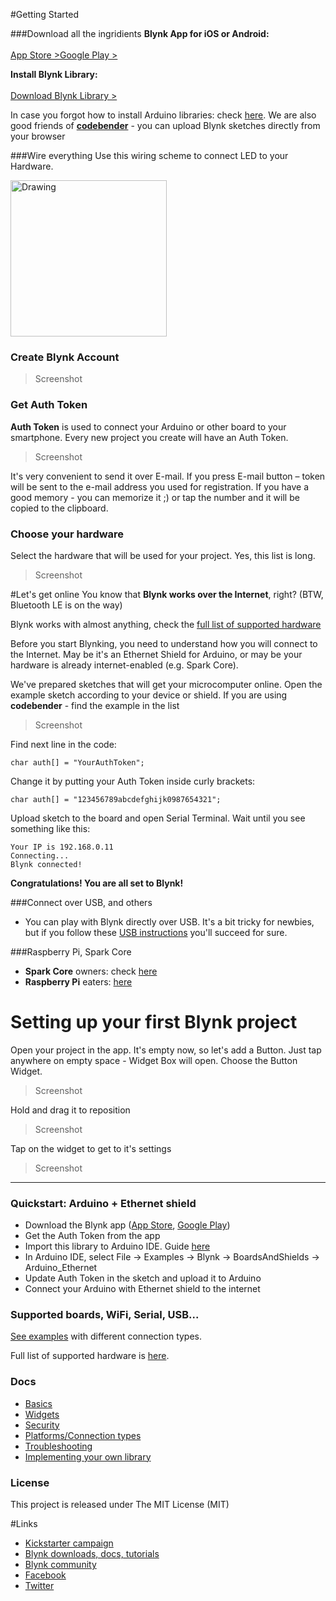 #Getting Started


###Download all the ingridients
**Blynk App for iOS or Android:** <br> <br>
[App Store >](https://itunes.apple.com/us/app/blynk-control-arduino-raspberry/id808760481?ls=1&mt=8)[Google Play >](https://play.google.com/store/apps/details?id=cc.blynk) 


**Install Blynk Library:** <br><br>
[Download Blynk Library >](https://github.com/blynkkk/blynk-library/archive/v0.2.1.zip)

In case you forgot how to install Arduino libraries: check [here](http://www.arduino.cc/en/guide/libraries).  We are also good friends of **[codebender](https://codebender.cc/example/BlynkSimpleEthernet/GettingStarted:BlynkBlink)** - you can upload Blynk sketches directly from your browser

###Wire everything 
Use this wiring scheme to connect LED to your Hardware.


<img src="http://faberfun.com/wp-content/uploads/2013/08/Blink-LED-using-Arduino-uno.jpg" alt="Drawing" style="width: 250px;"/>

### Create Blynk Account 
>Screenshot


### Get Auth Token
**Auth Token** is used to connect your Arduino or other board to your smartphone. Every new project you create will have an Auth Token. 

>Screenshot

It's very convenient to send it over E-mail. If you press E-mail button – token will be sent to the e-mail address you used for registration. If you have a good memory - you can memorize it ;) or tap the number and it will be copied to the clipboard.

### Choose your hardware
Select the hardware that will be used for your project. Yes, this list is long.


>Screenshot



#Let's get online
You know that **Blynk works over the Internet**, right? (BTW, Bluetooth LE is on the way) 

Blynk works with almost anything, check the [full list of supported hardware]()

Before you start Blynking, you need to understand how you will connect to the Internet. May be it's an Ethernet Shield for Arduino, or may be your hardware is already internet-enabled (e.g. Spark Core). 

We've prepared sketches that will get your microcomputer online. Open the example sketch according to your device or shield. If you are using **codebender** - find the example in the list

> Screenshot

Find next line in the code:

``` 
char auth[] = "YourAuthToken";

```

Change it by putting your Auth Token inside curly brackets:

``` 
char auth[] = "123456789abcdefghijk0987654321";

```

Upload sketch to the board and open Serial Terminal. Wait until you see something like this: 

``` 
Your IP is 192.168.0.11
Connecting...
Blynk connected!

```
**Congratulations! You are all set to Blynk!**

###Connect over USB,  and others

* You can play with Blynk directly over USB. It's a bit tricky for newbies, but if you follow these [USB instructions](link) you'll succeed for sure.

###Raspberry Pi, Spark Core
* **Spark Core** owners: check [here]()
* **Raspberry Pi** eaters: [here]() 


# Setting up your first Blynk project

Open your project in the app. It's empty now, so let's add a Button. Just tap anywhere on empty space - Widget Box will open. Choose the Button Widget.

> Screenshot

Hold and drag it to reposition

> Screenshot

Tap on the widget to get to it's settings  

> Screenshot


___

### Quickstart: Arduino + Ethernet shield

* Download the Blynk app ([App Store](https://itunes.apple.com/us/app/blynk-control-arduino-raspberry/id808760481?ls=1&mt=8), [Google Play](https://play.google.com/store/apps/details?id=cc.blynk)) 
* Get the Auth Token from the app
* Import this library to Arduino IDE. Guide [here](http://arduino.cc/en/guide/libraries)
* In Arduino IDE, select File -> Examples -> Blynk -> BoardsAndShields -> Arduino_Ethernet
* Update Auth Token in the sketch and upload it to Arduino
* Connect your Arduino with Ethernet shield to the internet

### Supported boards, WiFi, Serial, USB...

[See examples](examples/BoardsAndShields) with different connection types.

Full list of supported hardware is [here](http://community.blynk.cc/t/hardware-supported-by-blynk).

### Docs

* [Basics](./docs/Basics.md)
* [Widgets](./docs/Widgets.md)
* [Security](./docs/Security.md)
* [Platforms/Connection types](./docs/Platforms.md)
* [Troubleshooting](./docs/Troubleshooting.md)
* [Implementing your own library](./docs/Implementing.md)

### License

This project is released under The MIT License (MIT)


#Links

* [Kickstarter campaign](https://www.kickstarter.com/projects/167134865/blynk-build-an-app-for-your-arduino-project-in-5-m/description)
* [Blynk downloads, docs, tutorials](http://www.blynk.cc)
* [Blynk community](http://community.blynk.cc)
* [Facebook](http://www.fb.com/blynkapp)
* [Twitter](http://twitter.com/blynk_app)
